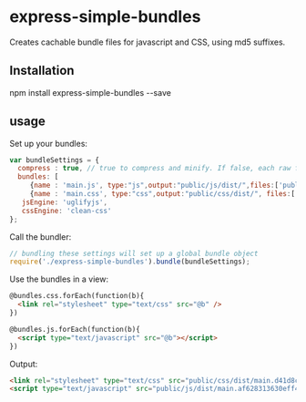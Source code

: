# express-simple-bundles
Creates cachable bundle files for javascript and CSS, using md5 suffixes.

## Installation

  npm install express-simple-bundles --save

## usage

Set up your bundles:

```` javascript
var bundleSettings = {
  compress : true, // true to compress and minify. If false, each raw file will be included as its own bundle
  bundles: [
     {name : 'main.js', type:"js",output:"public/js/dist/",files:['public/js/functions.js']}, // output is the output folder for a minified version
     {name : 'main.css', type:"css",output:"public/css/dist/", files:['public/css/style.css']}],
   jsEngine: 'uglifyjs',
   cssEngine: 'clean-css'
};

````
Call the bundler:
```` javascript
// bundling these settings will set up a global bundle object
require('./express-simple-bundles').bundle(bundleSettings);
````

Use the bundles in a view:
```` html
@bundles.css.forEach(function(b){
  <link rel="stylesheet" type="text/css" src="@b" />
})

@bundles.js.forEach(function(b){
  <script type="text/javascript" src="@b"></script>
})
````

Output:
```` html
<link rel="stylesheet" type="text/css" src="public/css/dist/main.d41d8cd98f00b204e9800998ecf8427e.css" />
<script type="text/javascript" src="public/js/dist/main.af628313630eff47f96c5ddcba59a2c3.js"></script>
````
